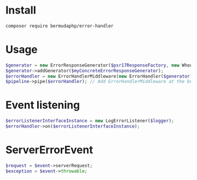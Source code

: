 # Install
```bash
composer require bermudaphp/error-handler
````
# Usage
```php
$generator = new ErrorResponseGenerator($psr17ResponseFactory, new WhoopsResponseGenerator($psr17ResponseFactory));
$generator->addGenerator($myConcreteErrorResponseGenerator);
$errorHandler = new ErrorHandlerMiddleware(new ErrorHandler($generator));
$pipeline->pipe($errorHandler); // Add ErrorHandlerMiddleware at the beginning of the middleware queue
````
# Event listening
```php
$errorListenerInterfaceInstance = new LogErrorListener($logger);
$errorHandler->on($errorListenerInterfaceInstance);
````
# ServerErrorEvent
```php
$request = $event->serverRequest;
$exception = $event->throwable;
````
